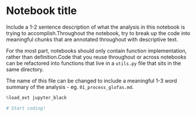 # Notebook title

Include a 1-2 sentence description of what the analysis in this
notebook is trying to accomplish.Throughout the notebook,
try to break up the code into meaningful chunks that are annotated
throughout with descriptive text.

For the most part, notebooks should only contain function
implementation, rather than definition.Code that you reuse
throughout or across notebooks can be refactored into functions
that live in a `utils.py` file that sits in the same directory.

The name of this file can be changed to include a meaningful 1-3 word
summary of the analysis - eg. `01_process_glofas.md`.

```python
%load_ext jupyter_black
```

```python
# Start coding!
```
